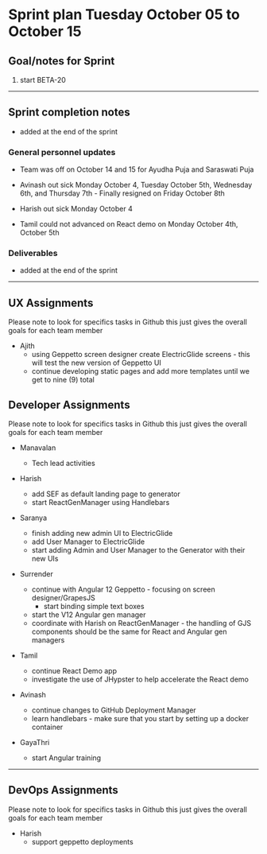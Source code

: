 # Sprint plan Tuesday October 05 to October 15

## Goal/notes for Sprint

1. start BETA-20


---

## Sprint completion notes

- added at the end of the sprint

### General personnel updates

- Team was off on October 14 and 15 for Ayudha Puja and Saraswati Puja

- Avinash out sick Monday October 4, Tuesday October 5th, Wednesday 6th, and Thursday 7th - Finally resigned on Friday October 8th

- Harish out sick Monday October 4

- Tamil could not advanced on React demo on Monday October 4th, October 5th

### Deliverables

- added at the end of the sprint

---

## UX Assignments

Please note to look for specifics tasks in Github this just gives the overall goals for each team member

- Ajith
  - using Geppetto screen designer create ElectricGlide screens - this will test the new version of Geppetto UI
  - continue developing static pages and add more templates until we get to nine (9) total

## Developer Assignments

Please note to look for specifics tasks in Github this just gives the overall goals for each team member

- Manavalan
  - Tech lead activities

- Harish
  - add SEF as default landing page to generator
  - start ReactGenManager using Handlebars

- Saranya
  - finish adding new admin UI to ElectricGlide
  - add User Manager to ElectricGlide
  - start adding Admin and User Manager to the Generator with their new UIs

- Surrender
  - continue with Angular 12 Geppetto - focusing on screen designer/GrapesJS
    - start binding simple text boxes
  - start the V12 Angular gen manager
  - coordinate with Harish on ReactGenManager - the handling of GJS components should be the same for React and Angular gen managers
  
- Tamil
  - continue React Demo app
  - investigate the use of JHypster to help accelerate the React demo

- Avinash
  - continue changes to GitHub Deployment Manager
  - learn handlebars - make sure that you start by setting up a docker container

- GayaThri
  - start Angular training

---

## DevOps Assignments

Please note to look for specifics tasks in Github this just gives the overall goals for each team member

- Harish
  - support geppetto deployments
